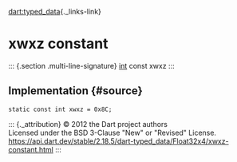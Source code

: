 [dart:typed\_data](../../dart-typed_data/dart-typed_data-library){._links-link}

xwxz constant
=============

::: {.section .multi-line-signature}
[int](../../dart-core/int-class) const xwxz
:::

Implementation {#source}
--------------

``` {.language-dart data-language="dart"}
static const int xwxz = 0x8C;
```

::: {._attribution}
© 2012 the Dart project authors\
Licensed under the BSD 3-Clause \"New\" or \"Revised\" License.\
<https://api.dart.dev/stable/2.18.5/dart-typed_data/Float32x4/xwxz-constant.html>
:::

